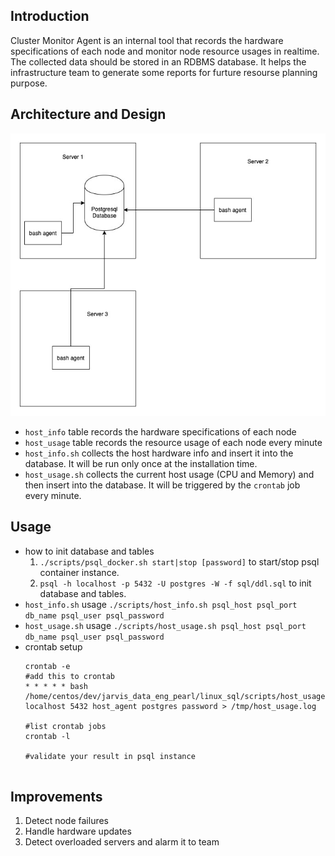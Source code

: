 
## Introduction
Cluster Monitor Agent is an internal tool that records the hardware specifications of each node and monitor node resource usages in realtime. The collected data should be stored in an RDBMS database. It helps the infrastructure team to generate some reports for furture resourse planning purpose. 


## Architecture and Design
![Architecture demo](https://github.com/jarviscanada/jarvis_data_eng_pearl/blob/README/linux_sql/assets/monitor_cluster_demo.jpg)
* `host_info` table records the hardware specifications of each node
* `host_usage` table records the resource usage of each node every minute 
* `host_info.sh` collects the host hardware info and insert it into the database. It will be run only once at the installation time.
* `host_usage.sh` collects the current host usage (CPU and Memory) and then insert into the database. It will be triggered by the `crontab` job every minute.


## Usage
* how to init database and tables
	1. `./scripts/psql_docker.sh start|stop [password]` to start/stop psql container instance.
	2. `psql -h localhost -p 5432 -U postgres -W -f sql/ddl.sql` to init database and tables.
*  `host_info.sh` usage
	`./scripts/host_info.sh psql_host psql_port db_name psql_user psql_password`
* `host_usage.sh` usage
	`./scripts/host_usage.sh psql_host psql_port db_name psql_user psql_password`
*  crontab setup
	```to run host_usage every minute using crontab, open the terminal
	crontab -e
	#add this to crontab
	* * * * * bash /home/centos/dev/jarvis_data_eng_pearl/linux_sql/scripts/host_usage.sh localhost 5432 host_agent postgres password > /tmp/host_usage.log

	#list crontab jobs
	crontab -l

	#validate your result in psql instance


## Improvements 
1. Detect node failures
2. Handle hardware updates
3. Detect overloaded servers and alarm it to team



